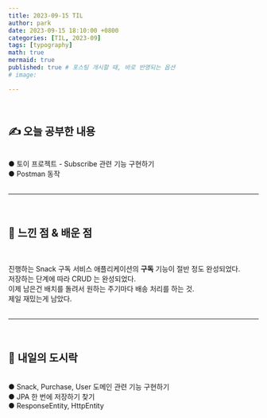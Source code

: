 ```yaml
---
title: 2023-09-15 TIL
author: park
date: 2023-09-15 18:10:00 +0800
categories: [TIL, 2023-09]
tags: [typography]
math: true
mermaid: true
published: true # 포스팅 개시할 때, 바로 반영되는 옵션
# image: 

---
```


<br>

## ✍ 오늘 공부한 내용

<br>
● 토이 프로젝트 - Subscribe 관련 기능 구현하기<br>
● Postman 동작<br>
<br>

---

<br>

## 🧠 느낀 점 & 배운 점 

<br>

진행하는 Snack 구독 서비스 애플리케이션의 <b>구독</b> 기능이 절반 정도 완성되었다.<br>
저장하는 단계에 따라 CRUD 는 완성되었다.<br>
이제 남은건 배치를 돌려서 원하는 주기마다 배송 처리를 하는 것.<br>
제일 재밌는게 남았다.<br>
<br>

---

<br>

## 🍱 내일의 도시락

<br>
● Snack, Purchase, User 도메인 관련 기능 구현하기<br>
● JPA 한 번에 저장하기 찾기<br>
● ResponseEntity, HttpEntity<br>
<br>
<br>